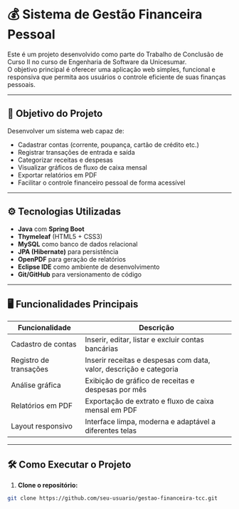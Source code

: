 # 💰 Sistema de Gestão Financeira Pessoal

Este é um projeto desenvolvido como parte do Trabalho de Conclusão de Curso II no curso de Engenharia de Software da Unicesumar.  
O objetivo principal é oferecer uma aplicação web simples, funcional e responsiva que permita aos usuários o controle eficiente de suas finanças pessoais.

---

## 📌 Objetivo do Projeto

Desenvolver um sistema web capaz de:

- Cadastrar contas (corrente, poupança, cartão de crédito etc.)
- Registrar transações de entrada e saída
- Categorizar receitas e despesas
- Visualizar gráficos de fluxo de caixa mensal
- Exportar relatórios em PDF
- Facilitar o controle financeiro pessoal de forma acessível

---

## ⚙️ Tecnologias Utilizadas

- **Java** com **Spring Boot**
- **Thymeleaf** (HTML5 + CSS3)
- **MySQL** como banco de dados relacional
- **JPA (Hibernate)** para persistência
- **OpenPDF** para geração de relatórios
- **Eclipse IDE** como ambiente de desenvolvimento
- **Git/GitHub** para versionamento de código

---

## 🖥️ Funcionalidades Principais

| Funcionalidade           | Descrição |
|--------------------------|-----------|
| Cadastro de contas       | Inserir, editar, listar e excluir contas bancárias |
| Registro de transações   | Inserir receitas e despesas com data, valor, descrição e categoria |
| Análise gráfica          | Exibição de gráfico de receitas e despesas por mês |
| Relatórios em PDF        | Exportação de extrato e fluxo de caixa mensal em PDF |
| Layout responsivo        | Interface limpa, moderna e adaptável a diferentes telas |

---

## 🛠️ Como Executar o Projeto

1. **Clone o repositório:**

```bash
git clone https://github.com/seu-usuario/gestao-financeira-tcc.git

